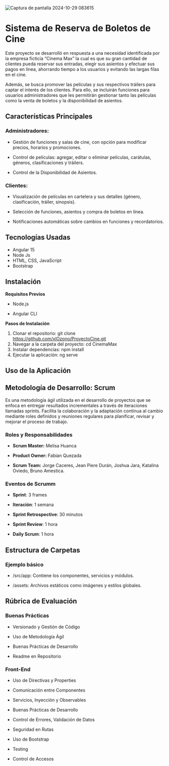 ![Captura de pantalla 2024-10-29 083615](https://github.com/user-attachments/assets/454b09f7-48a9-484c-8400-376aff73b179)

# Sistema de Reserva de Boletos de Cine
Este proyecto se desarrolló en respuesta a una necesidad identificada por la empresa ficticia “Cinema Max” la cual es que su gran cantidad de clientes pueda reservar sus entradas, elegir sus asientos y efectuar sus pagos en línea, ahorrando tiempo a los usuarios y evitando las largas filas en el cine.

Además, se busca promover las películas y sus respectivos tráilers para captar el interés de los clientes. Para ello, se incluirán funciones para usuarios administradores que les permitirán gestionar tanto las películas como la venta de boletos y la disponibilidad de asientos.

## Características Principales
### Administradores:
+ Gestión de funciones y salas de cine, con opción para modificar precios, horarios y promociones.

+ Control de películas: agregar, editar o eliminar películas, carátulas, géneros, clasificaciones y tráilers.

+ Control de la Disponibilidad de Asientos. 

### Clientes:
+ Visualización de películas en cartelera y sus detalles (género, clasificación, tráiler, sinopsis).

+ Selección de funciones, asientos y compra de boletos en línea.

+ Notificaciones automáticas sobre cambios en funciones y recordatorios.

## Tecnologías Usadas

+ Angular 15
+ Node Js
+ HTML, CSS, JavaScript
+ Bootstrap

## Instalación
**Requisitos Previos**
+ Node.js

+ Angular CLI

**Pasos de Instalación**
1.  Clonar el repositorio: git clone https://github.com/xlOzono/ProyectoCine.git
2.  Navegar a la carpeta del proyecto: cd CinemaMax
3.  Instalar dependencias: npm install
4.  Ejecutar la aplicación: ng serve

## Uso de la Aplicación


## Metodología de Desarrollo: Scrum
Es una metodología ágil utilizada en el desarrollo de proyectos que se enfoca en entregar resultados incrementales a través de iteraciones llamadas sprints. Facilita la colaboración y la adaptación continua al cambio mediante roles definidos y reuniones regulares para planificar, revisar y mejorar el proceso de trabajo.

### Roles y Responsabilidades
+ **Scrum Master:** Melisa Huanca

+ **Product Owner:** Fabian Quezada

+ **Scrum Team:** Jorge Caceres, Jean Piere Durán, Joshua Jara, Katalina Oviedo, Bruno Amestica.

### Eventos de Scrumm
+ **Sprint**: 3 frames

+ **Iteración**: 1 semana

+ **Sprint Retrospective**: 30 minutos

+ **Sprint Review**: 1 hora

+ **Daily Scrum**: 1 hora

## Estructura de Carpetas
### Ejemplo básico
+ /src/app: Contiene los componentes, servicios y módulos.

+ /assets: Archivos estáticos como imágenes y estilos globales.

## Rúbrica de Evaluación

### Buenas Prácticas

+ Versionado y Gestión de Código

+ Uso de Metodología Ágil

+ Buenas Prácticas de Desarrollo

+ Readme en Repositorio

### Front-End

+ Uso de Directivas y Properties

+ Comunicación entre Componentes

+ Servicios, Inyección y Observables 

+ Buenas Prácticas de Desarrollo

+ Control de Errores, Validación de Datos

+ Seguridad en Rutas

+ Uso de Bootstrap

+ Testing

+ Control de Accesos

